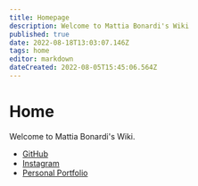 ```yaml
---
title: Homepage
description: Welcome to Mattia Bonardi's Wiki
published: true
date: 2022-08-18T13:03:07.146Z
tags: home
editor: markdown
dateCreated: 2022-08-05T15:45:06.564Z
---
```


# Home
Welcome to Mattia Bonardi's Wiki.

- [GitHub](https://github.com/mattiabonardi)
- [Instagram](https://instagram.com/mattiaabonardi)
- [Personal Portfolio](https://mattiabonardi.herokuapp.com)